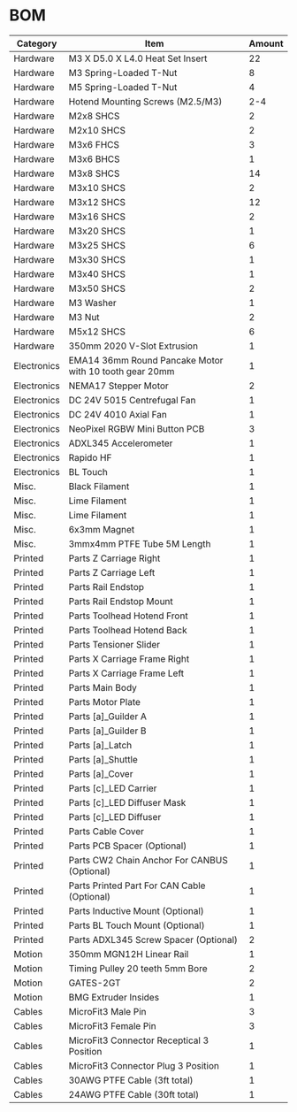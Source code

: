 # BOM

| Category | Item | Amount |
|---|---|---|
| Hardware | M3 X D5.0 X L4.0 Heat Set Insert| 22 |
| Hardware	| M3 Spring-Loaded T-Nut | 8 |
| Hardware	| M5 Spring-Loaded T-Nut	| 4 |
| Hardware	| Hotend Mounting Screws (M2.5/M3)	| 2-4 |
| Hardware	| M2x8 SHCS	| 2 |
| Hardware	| M2x10 SHCS	| 2 |
| Hardware	| M3x6 FHCS	| 3 |
| Hardware	| M3x6 BHCS	| 1 |
| Hardware	| M3x8 SHCS	| 14 |
| Hardware	| M3x10 SHCS	| 2 |
| Hardware	| M3x12 SHCS	| 12 |
| Hardware	| M3x16 SHCS	| 2 |
| Hardware	| M3x20 SHCS	| 1 |
| Hardware	| M3x25 SHCS	| 6 |
| Hardware	| M3x30 SHCS	| 1 |
| Hardware	| M3x40 SHCS	| 1 |
| Hardware	| M3x50 SHCS	| 2 |
| Hardware	| M3 Washer	| 1 |
| Hardware	| M3 Nut	| 2 |
| Hardware	| M5x12 SHCS	| 6 |
| Hardware	| 350mm 2020 V-Slot Extrusion	| 1 |
| Electronics	| EMA14 36mm Round Pancake Motor with 10 tooth gear 20mm	| 1 |
| Electronics	| NEMA17 Stepper Motor	| 2 |
| Electronics	| DC 24V 5015 Centrefugal Fan	| 1 |
| Electronics	| DC 24V 4010 Axial Fan	| 1 |
| Electronics	| NeoPixel RGBW Mini Button PCB	| 3 |
| Electronics	| ADXL345 Accelerometer	| 1 |
| Electronics	| Rapido HF	| 1 |
| Electronics	| BL Touch	| 1 |
| Misc.	| Black Filament	| 1 |
| Misc.	| Lime Filament	| 1 |
| Misc.	| Lime Filament	| 1 |
| Misc.	| 6x3mm Magnet	| 1 |
| Misc.	| 3mmx4mm PTFE Tube 5M Length	| 1 |
| Printed | Parts	Z Carriage Right	| 1 |
| Printed | Parts	Z Carriage Left	| 1 |
| Printed | Parts	Rail Endstop	| 1 |
| Printed | Parts	Rail Endstop Mount	| 1 |
| Printed | Parts	Toolhead Hotend Front	| 1 |
| Printed | Parts	Toolhead Hotend Back	| 1 |
| Printed | Parts	Tensioner Slider	| 1 |
| Printed | Parts	X Carriage Frame Right	| 1 |
| Printed | Parts	X Carriage Frame Left	| 1 |
| Printed | Parts	Main Body	| 1 |
| Printed | Parts	Motor Plate	| 1 |
| Printed | Parts	[a]_Guilder A	| 1 |
| Printed | Parts	[a]_Guilder B	| 1 |
| Printed | Parts	[a]_Latch	| 1 |
| Printed | Parts	[a]_Shuttle	| 1 |
| Printed | Parts	[a]_Cover	| 1 |
| Printed | Parts	[c]_LED Carrier	| 1 |
| Printed | Parts	[c]_LED Diffuser Mask	| 1 |
| Printed | Parts	[c]_LED Diffuser | 1 |
| Printed | Parts	Cable Cover	| 1 |
| Printed | Parts	PCB Spacer (Optional)	| 1 |
| Printed | Parts	CW2 Chain Anchor For CANBUS (Optional)	| 1 |
| Printed | Parts	Printed Part For CAN Cable (Optional)	| 1 |
| Printed | Parts	Inductive Mount (Optional)	| 1 |
| Printed | Parts	BL Touch Mount (Optional)	| 1 |
| Printed | Parts	ADXL345 Screw Spacer (Optional)	| 2 |
| Motion	| 350mm MGN12H Linear Rail	| 1 |
| Motion	| Timing Pulley 20 teeth 5mm Bore	| 2 |
| Motion	| GATES-2GT	| 2 |
| Motion	| BMG Extruder Insides	| 1 |
| Cables	| MicroFit3 Male Pin	| 3 |
| Cables	| MicroFit3 Female Pin	| 3 |
| Cables	| MicroFit3 Connector Receptical 3 Position	| 1 |
| Cables	| MicroFit3 Connector Plug 3 Position	| 1 |
| Cables	| 30AWG PTFE Cable (3ft total)	| 1 |
| Cables	| 24AWG PTFE Cable (30ft total)	| 1 |
